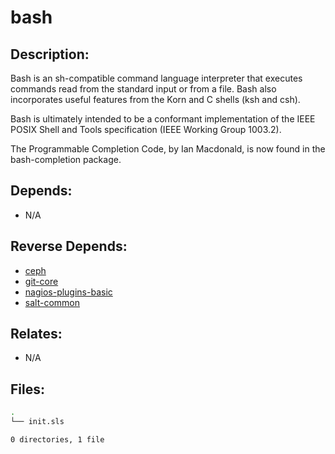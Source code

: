 # bash

## Description:

Bash is an sh-compatible command language interpreter that executes commands read from the standard input or from a file.  Bash also incorporates useful features from the Korn and C shells (ksh and csh).

Bash is ultimately intended to be a conformant implementation of the IEEE POSIX Shell and Tools specification (IEEE Working Group 1003.2).

The Programmable Completion Code, by Ian Macdonald, is now found in the bash-completion package.

## Depends:

  -  N/A

## Reverse Depends:

  -  [ceph](/salt/ceph)
  -  [git-core](/salt/git-core)
  -  [nagios-plugins-basic](/salt/nagios-plugins-basic)
  -  [salt-common](/salt/salt-common)

## Relates:

  -  N/A

## Files:

```bash
.
└── init.sls

0 directories, 1 file
```
